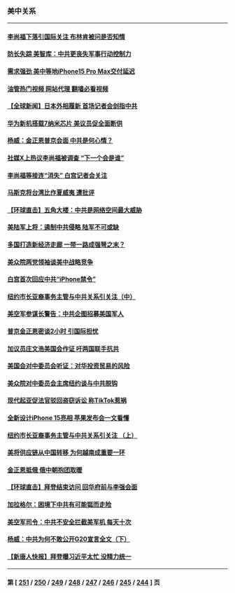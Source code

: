 ### 美中关系
---
#### [李尚福下落引国际关注 布林肯被问是否知情](../../pages/nf1412576/n14074648.md?09160845) 
#### [防长失踪 美智库：中共更丧失军事行动控制力](../../pages/nf1412576/n14074649.md?09160845) 
#### [需求强劲 美中等地iPhone15 Pro Max交付延迟](../../pages/nf1412576/n14074640.md?09160845) 
#### [油管热门视频 网站代理 翻墙必看视频](http://138.2.39.72:81/youtube.html?epic-marker?09160845)
#### [【全球新闻】日本外相履新 首场记者会剑指中共](../../pages/nf1412576/n14074352.md?09160845) 
#### [华为新机搭载7纳米芯片 美议员促全面断供](../../pages/nf1412576/n14074111.md?09160845) 
#### [杨威：金正恩普京会面 中共是何心情？](../../pages/nf1412576/n14074027.md?09160845) 
#### [社媒X上热议李尚福被调查 “下一个会是谁”](../../pages/nf1412576/n14074086.md?09160845) 
#### [李尚福等接连“消失” 白宫记者会关注](../../pages/nf1412576/n14073943.md?09160845) 
#### [马斯克将台湾比作夏威夷 遭批评](../../pages/nf1412576/n14073625.md?09160845) 
#### [【环球直击】五角大楼：中共是网络空间最大威胁](../../pages/nf1412576/n14072844.md?09160845) 
#### [美陆军上将：遏制中共侵略 陆军不可或缺](../../pages/nf1412576/n14073588.md?09160845) 
#### [多国打造新经济走廊 一带一路成强弩之末？](../../pages/nf1412576/n14073569.md?09160845) 
#### [美众院两党领袖谈美中战略竞争](../../pages/nf1412576/n14073391.md?09160845) 
#### [白宫首次回应中共“iPhone禁令”](../../pages/nf1412576/n14073399.md?09160845) 
#### [纽约市长亚裔事务主管与中共关系引关注（中）](../../pages/nf1412576/n14072631.md?09160845) 
#### [美空军参谋长警告：中共企图招募美国军人](../../pages/nf1412576/n14072775.md?09160845) 
#### [普京金正恩密谈2小时 引国际担忧](../../pages/nf1412576/n14072911.md?09160845) 
#### [加议员庄文浩美国会作证 吁两国联手抗共](../../pages/nf1412576/n14072450.md?09160845) 
#### [美国会对中委员会听证：对华投资贸易的风险](../../pages/nf1412576/n14072477.md?09160845) 
#### [美众院对中委员会主席纽约谈与中共脱钩](../../pages/nf1412576/n14072292.md?09160845) 
#### [现代起亚促法官驳回盗窃诉讼 称TikTok惹祸](../../pages/nf1412576/n14072361.md?09160845) 
#### [全新设计iPhone 15亮相 苹果发布会一文看懂](../../pages/nf1412576/n14072367.md?09160845) 
#### [纽约市长亚裔事务主管与中共关系引关注 （上）](../../pages/nf1412576/n14071918.md?09160845) 
#### [美将供应链从中国转移 为何越南成重要一环](../../pages/nf1412576/n14072157.md?09160845) 
#### [金正恩抵俄 俄中朝抱团取暖](../../pages/nf1412576/n14072129.md?09160845) 
#### [【环球直击】拜登结束访问 回华府前与李强会面](../../pages/nf1412576/n14071484.md?09160845) 
#### [加拉格尔：困境下中共有可能铤而走险](../../pages/nf1412576/n14071985.md?09160845) 
#### [美空军司令：中共不安全拦截美军机 每天十次](../../pages/nf1412576/n14071783.md?09160845) 
#### [杨威：中共为何不敢公开G20宣言全文（下）](../../pages/nf1412576/n14071746.md?09160845) 
#### [【新唐人快报】拜登曝习近平太忙 没精力统一](../../pages/nf1412576/n14071734.md?09160845) 

---
#### 第 [ [251](./251.md?09160845) / [250](./250.md?09160845) / [249](./249.md?09160845) / [248](./248.md?09160845) / [247](./247.md?09160845) / [246](./246.md?09160845) / [245](./245.md?09160845) / [244](./244.md?09160845) ] 页
